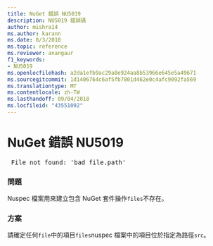 ```yaml
---
title: NuGet 錯誤 NU5019
description: NU5019 錯誤碼
author: mishra14
ms.author: karann
ms.date: 8/3/2018
ms.topic: reference
ms.reviewer: anangaur
f1_keywords:
- NU5019
ms.openlocfilehash: a2da1efb9ac29a8e924aa8b53966e645e5a49671
ms.sourcegitcommit: 1d1406764c6af5fb7801d462e0c4afc9092fa569
ms.translationtype: MT
ms.contentlocale: zh-TW
ms.lasthandoff: 09/04/2018
ms.locfileid: "43551092"
---
```

# <a name="nuget-error-nu5019"></a>NuGet 錯誤 NU5019
<pre> File not found: 'bad_file.path'</pre>

### <a name="issue"></a>問題

Nuspec 檔案用來建立包含 NuGet 套件操作`files`不存在。


### <a name="solution"></a>方案

請確定任何`file`中的項目`files`nuspec 檔案中的項目位於指定為路徑`src`。

